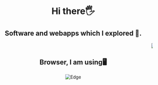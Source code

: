 <h1 align="center">Hi there🖐</h1>
<p align="center">
  
  <h2 align="center">Software and webapps which I explored 🎒.</h2>
  <div align="center" display="flex">
    <marquee scroll="left">
  <a href="https://www.codechef.com/users/solar_hares_31">
    <img src="https://img.shields.io/badge/CodeChef-%23964B00.svg?style=for-the-badge&logo=CodeChef&logoColor=white" alt="CodeChef Profile">
</a>
    <img src="https://img.shields.io/badge/blender-%23F5792A.svg?style=for-the-badge&logo=blender&logoColor=white">
    <a href="https://cloud.unity.com/users/zenicrpg124">
      <img src="https://img.shields.io/badge/unity-%23000000.svg?style=for-the-badge&logo=unity&logoColor=white">
    </a>
     <img src="https://img.shields.io/badge/Visual%20Studio%20Code-0078d7.svg?style=for-the-badge&logo=visual-studio-code&logoColor=white">
    <img src="https://img.shields.io/badge/android%20studio-346ac1?style=for-the-badge&logo=android%20studio&logoColor=white">
    </marquee>
</div>
    
 <h2 align="center">Browser, I am using🖥</h2>
 <div align="center">
  <img  src="https://www.vectorlogo.zone/logos/microsoft_edge/microsoft_edge-ar21.svg" alt="Edge">
 </div>
</p>
